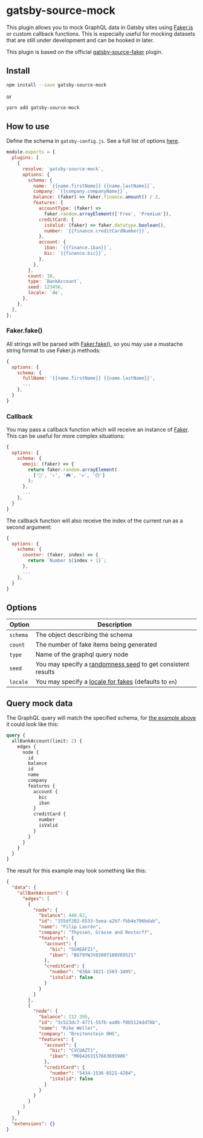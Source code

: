 # gatsby-source-mock

This plugin allows you to mock GraphQL data in Gatsby sites using [Faker.js](https://github.com/marak/Faker.js/) or custom callback functions. This is especially useful for mocking datasets that are still under development and can be hooked in later.

This plugin is based on the official [gatsby-source-faker](https://www.gatsbyjs.com/plugins/gatsby-source-faker/) plugin.

## Install

```bash
npm install --save gatsby-source-mock
```

or

```bash
yarn add gatsby-source-mock
```

## How to use

Define the schema in `gatsby-config.js`. See a full list of options [here](#options).

```js
module.exports = {
  plugins: [
    {
      resolve: `gatsby-source-mock`,
      options: {
        schema: {
          name: `{{name.firstName}} {{name.lastName}}`,
          company: `{{company.companyName}}`,
          balance: (faker) => faker.finance.amount() / 2,
          features: {
            accountType: (faker) =>
              faker.random.arrayElement(['Free', 'Premium']),
            creditCard: {
              isValid: (faker) => faker.datatype.boolean(),
              number: `{{finance.creditCardNumber}}`,
            },
            account: {
              iban: `{{finance.iban}}`,
              bic: `{{finance.bic}}`,
            },
          },
        },
        count: 10,
        type: `BankAccount`,
        seed: 123456,
        locale: `de`,
      },
    },
  ],
};
```

### Faker.fake()

All strings will be parsed with [Faker.fake()](https://github.com/marak/Faker.js/#fakerfake), so you may use a mustache string format to use Faker.js methods:

```js
{
  options: {
    schema: {
      fullName: '{{name.firstName}} {{name.lastName}}',
      ...
    },
  }
}
```

### Callback

You may pass a callback function which will receive an instance of [Faker](https://github.com/marak/Faker.js/). This can be useful for more complex situations:

```js
{
  options: {
    schema: {
      emoji: (faker) => {
        return faker.random.arrayElement(
          ['🤖', '✌️', '🎮', '✊', '🙃']
        );
      },
      ...
    },
  }
}
```

The callback function will also receive the index of the current run as a second argument:

```js
{
  options: {
    schema: {
      counter: (faker, index) => {
        return `Number ${index + 1}`;
      },
      ...
    },
  }
}
```

## Options

| Option    | Description                                                                                                                 |
| --------- | --------------------------------------------------------------------------------------------------------------------------- |
| `schema`  | The object describing the schema                                                                                            |
| `count`   | The number of fake items being generated                                                                                    |
| `type`    | Name of the graphql query node                                                                                              |
| `seed`    | You may specify a [randomness seed](https://github.com/marak/Faker.js/#setting-a-randomness-seed) to get consistent results |
| `locale`  | You may specify a [locale for fakes](https://github.com/marak/Faker.js/#localization) (defaults to `en`)                    |

## Query mock data

The GraphQL query will match the specified schema, for [the example above](#how-to-use) it could look like this:

```graphql
query {
  allBankAccount(limit: 2) {
    edges {
      node {
        id
        balance
        id
        name
        company
        features {
          account {
            bic
            iban
          }
          creditCard {
            number
            isValid
          }
        }
      }
    }
  }
}
```

The result for this example may look something like this:

```json
{
  "data": {
    "allBankAccount": {
      "edges": [
        {
          "node": {
            "balance": 448.62,
            "id": "155df202-6533-5eea-a2b7-fbb4e796bdab",
            "name": "Filip Laurén",
            "company": "Thyssen, Grasse and Restorff",
            "features": {
              "account": {
                "bic": "SGHEAFZ1",
                "iban": "BG79YWJV02007108V69521"
              },
              "creditCard": {
                "number": "6384-3821-1503-3495",
                "isValid": false
              }
            }
          }
        },
        {
          "node": {
            "balance": 112.395,
            "id": "3c523dc7-4771-557b-aa0b-f0b5124dd78b",
            "name": "Rike Weller",
            "company": "Breitenstein OHG",
            "features": {
              "account": {
                "bic": "CVCUAZT1",
                "iban": "MK64263157663695906"
              },
              "creditCard": {
                "number": "5434-1536-6521-4284",
                "isValid": false
              }
            }
          }
        }
      ]
    }
  },
  "extensions": {}
}
```
